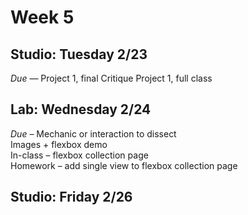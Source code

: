 # Week 5

## Studio: Tuesday 2/23

_Due_ — Project 1, final
Critique Project 1, full class

## Lab: Wednesday 2/24
_Due_ – Mechanic or interaction to dissect  
Images + flexbox demo  
In-class – flexbox collection page  
Homework – add single view to flexbox collection page

## Studio: Friday 2/26
